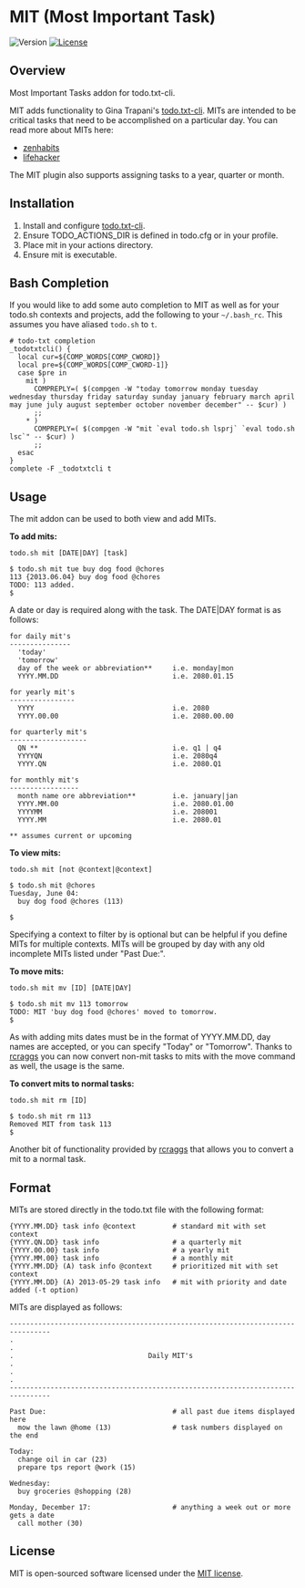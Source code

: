MIT (Most Important Task)
=========================

![Version](https://img.shields.io/badge/version-2.0-green.svg)
[![License](https://img.shields.io/badge/license-MIT-blue.svg)](http://opensource.org/licenses/MIT)

Overview
--------

Most Important Tasks addon for todo.txt-cli.

MIT adds functionality to Gina Trapani's [todo.txt-cli](https://github.com/ginatrapani/todo.txt-cli).  MITs are intended to be critical tasks that need to be accomplished on a particular day.  You can read more about MITs here:

* [zenhabits](http://zenhabits.net/purpose-your-day-most-important-task/)
* [lifehacker](http://lifehacker.com/software/top/geek-to-live--control-your-workday-187074.php)

The MIT plugin also supports assigning tasks to a year, quarter or month.

Installation
------------

1. Install and configure [todo.txt-cli](https://github.com/ginatrapani/todo.txt-cli).
2. Ensure TODO_ACTIONS_DIR is defined in todo.cfg or in your profile.
3. Place mit in your actions directory.
4. Ensure mit is executable.

Bash Completion
---------------

If you would like to add some auto completion to MIT as well as for your todo.sh contexts and projects, add the following to your `~/.bash_rc`.  This assumes you have aliased `todo.sh` to `t`.

    # todo-txt completion
    _todotxtcli() {
      local cur=${COMP_WORDS[COMP_CWORD]}
      local pre=${COMP_WORDS[COMP_CWORD-1]}
      case $pre in
        mit )
          COMPREPLY=( $(compgen -W "today tomorrow monday tuesday wednesday thursday friday saturday sunday january february march april may june july august september october november december" -- $cur) )
          ;;
        * )
          COMPREPLY=( $(compgen -W "mit `eval todo.sh lsprj` `eval todo.sh lsc`" -- $cur) )
          ;;
      esac
    }
    complete -F _todotxtcli t

Usage
-----

The mit addon can be used to both view and add MITs.

__To add mits:__

    todo.sh mit [DATE|DAY] [task]

    $ todo.sh mit tue buy dog food @chores
    113 {2013.06.04} buy dog food @chores
    TODO: 113 added.
    $

A date or day is required along with the task.  The DATE|DAY format is as follows:

    for daily mit's
    ---------------
      'today'
      'tomorrow'
      day of the week or abbreviation**     i.e. monday|mon
      YYYY.MM.DD                            i.e. 2080.01.15
    
    for yearly mit's
    ----------------
      YYYY                                  i.e. 2080
      YYYY.00.00                            i.e. 2080.00.00

    for quarterly mit's
    -------------------
      QN **                                 i.e. q1 | q4
      YYYYQN                                i.e. 2080q4
      YYYY.QN                               i.e. 2080.Q1

    for monthly mit's
    -----------------
      month name ore abbreviation**         i.e. january|jan
      YYYY.MM.00                            i.e. 2080.01.00
      YYYYMM                                i.e. 208001
      YYYY.MM                               i.e. 2080.01

    ** assumes current or upcoming

__To view mits:__

    todo.sh mit [not @context|@context]

    $ todo.sh mit @chores
    Tuesday, June 04:
      buy dog food @chores (113)

    $

Specifying a context to filter by is optional but can be helpful if you define MITs for multiple contexts.  MITs will be grouped by day with any old incomplete MITs listed under "Past Due:".

__To move mits:__

    todo.sh mit mv [ID] [DATE|DAY]

    $ todo.sh mit mv 113 tomorrow
    TODO: MIT 'buy dog food @chores' moved to tomorrow.
    $

As with adding mits dates must be in the format of YYYY.MM.DD, day names are accepted, or you can specify "Today" or "Tomorrow".  Thanks to [rcraggs](https://github.com/rcraggs) you can now convert non-mit tasks to mits with the move command as well, the usage is the same.

__To convert mits to normal tasks:__

    todo.sh mit rm [ID]

    $ todo.sh mit rm 113
    Removed MIT from task 113
    $

  Another bit of functionality provided by [rcraggs](https://github.com/rcraggs) that allows you to convert a mit to a normal task.

Format
------

MITs are stored directly in the todo.txt file with the following format:

    {YYYY.MM.DD} task info @context         # standard mit with set context
    {YYYY.QN.DD} task info                  # a quarterly mit
    {YYYY.00.00} task info                  # a yearly mit
    {YYYY.MM.00} task info                  # a monthly mit
    {YYYY.MM.DD} (A) task info @context     # prioritized mit with set context
    {YYYY.MM.DD} (A) 2013-05-29 task info   # mit with priority and date added (-t option)


MITs are displayed as follows:

    --------------------------------------------------------------------------------
    .                                                                              .
    .                                 Daily MIT's                                  .
    .                                                                              .
    --------------------------------------------------------------------------------

    Past Due:                               # all past due items displayed here
      mow the lawn @home (13)               # task numbers displayed on the end

    Today:
      change oil in car (23)
      prepare tps report @work (15)

    Wednesday:
      buy groceries @shopping (28)

    Monday, December 17:                    # anything a week out or more gets a date
      call mother (30)

License
-------

MIT is open-sourced software licensed under the [MIT license](http://opensource.org/licenses/MIT).
